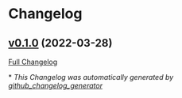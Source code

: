 # Changelog

## [v0.1.0](https://github.com/buluma/ansible-role-grafana/tree/v0.1.0) (2022-03-28)

[Full Changelog](https://github.com/buluma/ansible-role-grafana/compare/e4fd2686500ac9573ec81b3f9323dcd12aa485a0...v0.1.0)



\* *This Changelog was automatically generated by [github_changelog_generator](https://github.com/github-changelog-generator/github-changelog-generator)*
